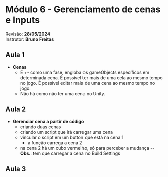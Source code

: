 # Módulo 6 - Gerenciamento de cenas e Inputs

Revisão: **28/05/2024**<br>
Instrutor: **Bruno Freitas**<br>

## Aula 1
- **Cenas**
    - É +- como uma fase, engloba os gameObjects específicos em determinada cena. É possível ter mais de uma cela ao mesmo tempo no jogo. É possível editar mais de uma cena ao mesmo tempo no jogo.
    - Não há como não ter uma cena no Unity.

## Aula 2
- **Gerenciar cena a partir de código**
    - criando duas cenas
    - criando um script que irá carregar uma cena
    - vincular o script em um button que está na cena 1
        - a função carrega a cena 2
    - na cena 2 há um cubo vermelho, só para perceber a mudança
    --**Obs.**: tem que carregar a cena no Build Settings

## Aula 3